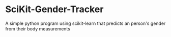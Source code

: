 # SciKit-Gender-Tracker
A simple python program using scikit-learn that predicts an person's gender from their body measurements

